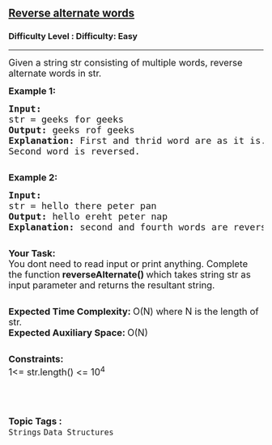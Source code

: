 <h2><a href="https://www.geeksforgeeks.org/problems/c-alternate-words-in-reverse-order0653/1?page=2&category=Strings&difficulty=Easy&status=unsolved&sortBy=submissions">Reverse alternate words</a></h2><h3>Difficulty Level : Difficulty: Easy</h3><hr><div class="problems_problem_content__Xm_eO"><p><span style="font-size:18px">Given a string str consisting of multiple words, reverse alternate words in str.&nbsp;</span></p>

<p><strong><span style="font-size:18px">Example 1:</span></strong></p>

<pre><span style="font-size:18px"><strong>Input:</strong>
str = geeks for geeks
<strong>Output:</strong> geeks rof geeks
<strong>Explanation:</strong> First and thrid word are as it is. 
Second word is reversed.</span></pre>

<p><br>
<span style="font-size:18px"><strong>Example 2:</strong></span></p>

<pre><span style="font-size:18px"><strong>Input:</strong>
str = hello there peter pan
<strong>Output:</strong> hello ereht peter nap
<strong>Explanation:</strong> second and fourth words are reversed.</span></pre>

<p><br>
<span style="font-size:18px"><strong>Your Task: &nbsp;</strong><br>
You dont need to read input or print anything. Complete the function<strong> reverseAlternate() </strong>which takes string str as input parameter and returns the resultant string.</span></p>

<p><br>
<span style="font-size:18px"><strong>Expected Time Complexity: </strong>O(N) where N is the length of str.<br>
<strong>Expected Auxiliary Space: </strong>O(N)&nbsp;</span></p>

<p><br>
<span style="font-size:18px"><strong>Constraints:</strong><br>
1&lt;= str.length()&nbsp;&lt;= 10<sup>4</sup></span></p>

<p>&nbsp;</p>
</div><br><p><span style=font-size:18px><strong>Topic Tags : </strong><br><code>Strings</code>&nbsp;<code>Data Structures</code>&nbsp;
